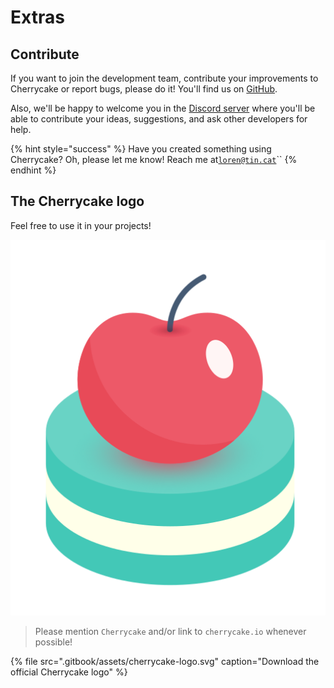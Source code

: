 # Extras

## Contribute

If you want to join the development team, contribute your improvements to Cherrycake or report bugs, please do it! You'll find us on [GitHub](https://github.com/tin-cat/cherrycake-engine).

Also, we'll be happy to welcome you in the [Discord server](https://discord.gg/naQprV6) where you'll be able to contribute your ideas, suggestions, and ask other developers for help.

{% hint style="success" %}
Have you created something using Cherrycake? Oh, please let me know! Reach me at[`loren@tin.cat`](mailto:loren@tin.cat)\`\`
{% endhint %}

## The Cherrycake logo

Feel free to use it in your projects!

![](.gitbook/assets/cherrycake-logo.svg)

> Please mention `Cherrycake` and/or link to `cherrycake.io` whenever possible!

{% file src=".gitbook/assets/cherrycake-logo.svg" caption="Download the official Cherrycake logo" %}

